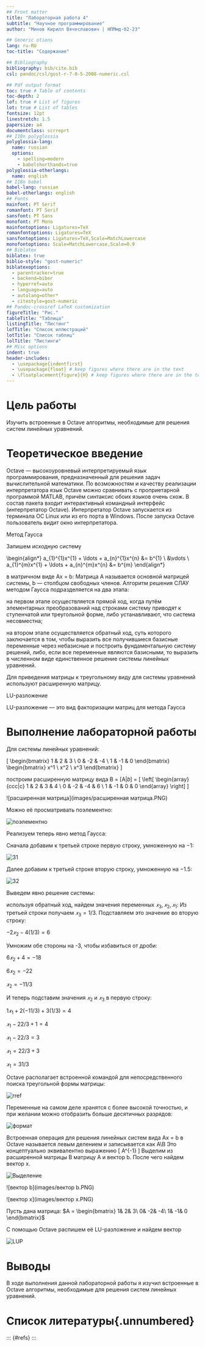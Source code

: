```yaml
---
## Front matter
title: "Лабораторная работа 4"
subtitle: "Научное программирование"
author: "Минов Кирилл Вячеславович | НПМмд-02-23"

## Generic otions
lang: ru-RU
toc-title: "Содержание"

## Bibliography
bibliography: bib/cite.bib
csl: pandoc/csl/gost-r-7-0-5-2008-numeric.csl

## Pdf output format
toc: true # Table of contents
toc-depth: 2
lof: true # List of figures
lot: true # List of tables
fontsize: 12pt
linestretch: 1.5
papersize: a4
documentclass: scrreprt
## I18n polyglossia
polyglossia-lang:
  name: russian
  options:
	- spelling=modern
	- babelshorthands=true
polyglossia-otherlangs:
  name: english
## I18n babel
babel-lang: russian
babel-otherlangs: english
## Fonts
mainfont: PT Serif
romanfont: PT Serif
sansfont: PT Sans
monofont: PT Mono
mainfontoptions: Ligatures=TeX
romanfontoptions: Ligatures=TeX
sansfontoptions: Ligatures=TeX,Scale=MatchLowercase
monofontoptions: Scale=MatchLowercase,Scale=0.9
## Biblatex
biblatex: true
biblio-style: "gost-numeric"
biblatexoptions:
  - parentracker=true
  - backend=biber
  - hyperref=auto
  - language=auto
  - autolang=other*
  - citestyle=gost-numeric
## Pandoc-crossref LaTeX customization
figureTitle: "Рис."
tableTitle: "Таблица"
listingTitle: "Листинг"
lofTitle: "Список иллюстраций"
lotTitle: "Список таблиц"
lolTitle: "Листинги"
## Misc options
indent: true
header-includes:
  - \usepackage{indentfirst}
  - \usepackage{float} # keep figures where there are in the text
  - \floatplacement{figure}{H} # keep figures where there are in the text
---
```


# Цель работы

Изучить встроенные в Octave алгоритмы, необходимые для решения систем линейных уравнений.

# Теоретическое введение

Octave — высокоуровневый интерпретируемый язык программирования, предназначенный для решения задач вычислительной математики. По возможностям и качеству реализации интерпретатора язык Octave можно сравнивать с проприетарной программой MATLAB, причём синтаксис обоих языков очень схож. В состав пакета входит интерактивный командный интерфейс (интерпретатор Octave). Интерпретатор Octave запускается из терминала ОС Linux или из его порта в Windows. После запуска Octave пользователь видит окно интерпретатора.

Метод Гаусса

Запишем исходную систему

\begin{align*}
a_{1}^{1}x^{1} + \ldots + a_{n}^{1}x^{n} &= b^{1} \\
&\vdots \\
a_{1}^{m}x^{1} + \ldots + a_{n}^{m}x^{n} &= b^{m}
\end{align*}

в матричном виде Ax = b: 
Матрица A называется основной матрицей системы, b — столбцом свободных членов. Алгоритм решения СЛАУ методом Гаусса подразделяется на два этапа:

на первом этапе осуществляется  прямой ход, когда путём элементарных преобразований над строками систему приводят к ступенчатой или треугольной форме, либо устанавливают, что система несовместна;

на втором этапе осуществляется  обратный ход, суть которого заключается в том, чтобы выразить все получившиеся базисные переменные через небазисные и построить фундаментальную систему решений, либо, если все переменные являются базисными, то выразить в численном виде единственное решение системы линейных уравнений.

Для приведения матрицы к треугольному виду для системы уравнений используют расширенную матрицу.

LU-разложение

LU-разложение — это вид факторизации матриц для метода Гаусса


# Выполнение лабораторной работы

Для системы линейных уравнений:

\[ 
\begin{bmatrix}
1 & 2 & 3 \\
0 & -2 & -4 \\
1 & -1 & 0 
\end{bmatrix}
\begin{bmatrix}
x^1 \\
x^2 \\
x^3
\end{bmatrix}
\]

построим расширенную матрицу вида
B = [A|𝑏] = 
\[
\left[
\begin{array}{ccc|c}
1 & 2 & 3 & 4 \\
0 & -2 & -4 & 6 \\
1 & -1 & 0 & 0
\end{array}
\right]
\]

![расширенная матрица](images/расширенная матрица.PNG)

Можно её просматривать поэлементно:

![поэлементно](images/поэлементно.PNG)

Реализуем теперь явно метод Гаусса:

Сначала добавим к третьей строке первую строку, умноженную на −1:

![31](images/31.PNG)

Далее добавим к третьей строке вторую строку, умноженную на −1.5:

![32](images/32.PNG)

Выведем явно решение системы:

используя обратный ход, найдем значения переменных $𝑥_3, 𝑥_2, 𝑥_1$:
Из третьей строки получаем $𝑥_3 = 1/3$. Подставляем это значение во вторую строку:

$-2𝑥_2 - 4(1/3) = 6$

Умножим обе стороны на -3, чтобы избавиться от дроби:

$6𝑥_2 + 4 = -18$

$6𝑥_2 = -22$

$𝑥_2 = -11/3$

И теперь подставим значения $𝑥_2$ и $𝑥_3$ в первую строку:

$1𝑥_1 + 2(−11/3) + 3(1/3) = 4$

$𝑥_1 - 22/3 + 1 = 4$

$𝑥_1 - 22/3 = 3$

$𝑥_1 = 22/3 + 3$

$𝑥_1 = 31/3$

Octave располагает встроенной командой для непосредственного поиска треугольной формы матрицы:

![rref](images/rref.PNG)

Переменные на самом деле хранятся с более высокой точностью, и при желании можно отобразить больше десятичных разрядов:

![формат](images/формат.PNG)

Встроенная операция для решения линейных систем вида Ax = b в Octave называется левым делением и записывается как A\B 
Это концептуально эквивалентно выражению \[ A^{-1} \] Выделим из расширенной матрицы B матрицу A и вектор b. 
После чего найдем вектор x.

![Выделение](images/Выделение.PNG)

![вектор b](images/вектор b.PNG)

![вектор x](images/вектор x.PNG)

Пусть дана матрица:
$A = \begin{bmatrix} 1& 2& 3\ 0& -2& -4\ 1& -1& 0 \end{bmatrix}$

С помощью Octave распишем её LU-разложение и найдем вектор 

![LUP](images/LUP.PNG)

# Выводы

В ходе выполнения данной лабораторной работы я изучил встроенные в Octave алгоритмы, необходимые для решения систем линейных уравнений.

# Список литературы{.unnumbered}

::: {#refs}
:::
